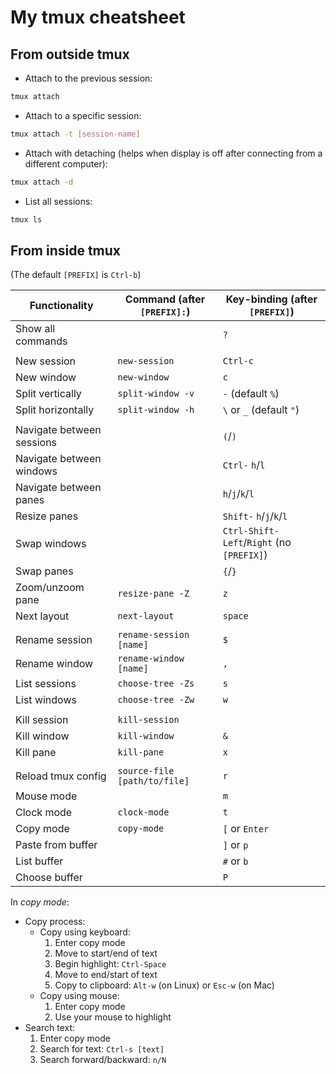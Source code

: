 # My tmux cheatsheet

## From outside tmux

- Attach to the previous session:
```bash
tmux attach
```
- Attach to a specific session:
```bash
tmux attach -t [session-name]
```
- Attach with detaching (helps when display is off after connecting from a different computer):
```bash
tmux attach -d
```
- List all sessions:
```bash
tmux ls
```

## From inside tmux

(The default `[PREFIX]` is `Ctrl-b`)

| Functionality             | Command (after `[PREFIX]:`)  | Key-binding (after `[PREFIX]`)               |
|---------------------------|------------------------------|----------------------------------------------|
| Show all commands         |                              | `?`                                          |
|                           |                              |                                              |
| New session               | `new-session`                | `Ctrl-c`                                     |
| New window                | `new-window`                 | `c`                                          |
| Split vertically          | `split-window -v`            | `-` (default `%`)                            |
| Split horizontally        | `split-window -h`            | `\` or `_` (default `"`)                     |
|                           |                              |                                              |
| Navigate between sessions |                              | `(`/`)`                                      |
| Navigate between windows  |                              | `Ctrl-` `h`/`l`                              |
| Navigate between panes    |                              | `h`/`j`/`k`/`l`                              |
| Resize panes              |                              | `Shift-` `h`/`j`/`k`/`l`                     |
| Swap windows              |                              | `Ctrl-Shift-` `Left`/`Right` (no `[PREFIX]`) |
| Swap panes                |                              | `{`/`}`                                      |
| Zoom/unzoom pane          | `resize-pane -Z`             | `z`                                          |
| Next layout               | `next-layout`                | `space`                                      |
|                           |                              |                                              |
| Rename session            | `rename-session [name]`      | `$`                                          |
| Rename window             | `rename-window [name]`       | `,`                                          |
| List sessions             | `choose-tree -Zs`            | `s`                                          |
| List windows              | `choose-tree -Zw`            | `w`                                          |
|                           |                              |                                              |
| Kill session              | `kill-session`               |                                              |
| Kill window               | `kill-window`                | `&`                                          |
| Kill pane                 | `kill-pane`                  | `x`                                          |
|                           |                              |                                              |
| Reload tmux config        | `source-file [path/to/file]` | `r`                                          |
| Mouse mode                |                              | `m`                                          |
| Clock mode                | `clock-mode`                 | `t`                                          |
| Copy mode                 | `copy-mode`                  | `[` or `Enter`                               |
| Paste from buffer         |                              | `]` or `p`                                   |
| List buffer               |                              | `#` or `b`                                   |
| Choose buffer             |                              | `P`                                          |


In *copy mode*:
- Copy process:
    - Copy using keyboard:
        1. Enter copy mode
        2. Move to start/end of text
        3. Begin highlight:   `Ctrl-Space`
        4. Move to end/start of text
        5. Copy to clipboard: `Alt-w` (on Linux) or `Esc-w` (on Mac)
    - Copy using mouse:
        1. Enter copy mode
        2. Use your mouse to highlight
- Search text:
    1. Enter copy mode
    2. Search for text: `Ctrl-s [text]`
    3. Search forward/backward: `n/N`
